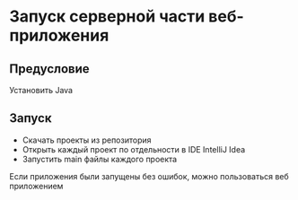 # Запуск серверной части веб-приложения

## Предусловие

Установить Java

## Запуск

- Скачать проекты из репозитория
- Открыть каждый проект по отдельности в IDE IntelliJ Idea
- Запустить main файлы каждого проекта

Если приложения были запущены без ошибок, можно пользоваться веб приложением
